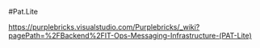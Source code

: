 #Pat.Lite

https://purplebricks.visualstudio.com/Purplebricks/_wiki?pagePath=%2FBackend%2FIT-Ops-Messaging-Infrastructure-(PAT-Lite)
